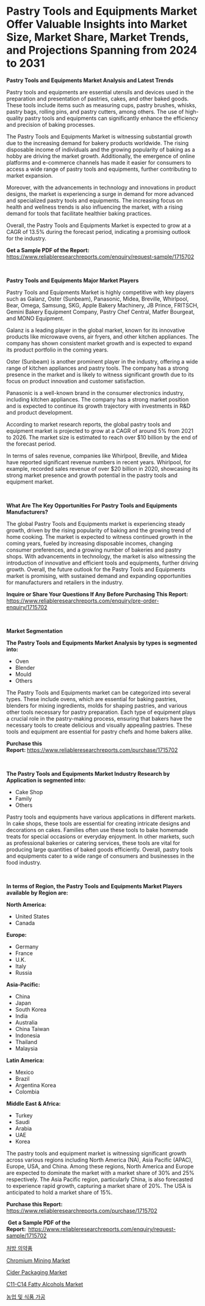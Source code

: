<p><h1>Pastry Tools and Equipments Market Offer Valuable Insights into Market Size, Market Share, Market Trends, and Projections Spanning from 2024 to 2031</h1></p><p><strong>Pastry Tools and Equipments Market Analysis and Latest Trends</strong></p>
<p><p>Pastry tools and equipments are essential utensils and devices used in the preparation and presentation of pastries, cakes, and other baked goods. These tools include items such as measuring cups, pastry brushes, whisks, pastry bags, rolling pins, and pastry cutters, among others. The use of high-quality pastry tools and equipments can significantly enhance the efficiency and precision of baking processes.</p><p>The Pastry Tools and Equipments Market is witnessing substantial growth due to the increasing demand for bakery products worldwide. The rising disposable income of individuals and the growing popularity of baking as a hobby are driving the market growth. Additionally, the emergence of online platforms and e-commerce channels has made it easier for consumers to access a wide range of pastry tools and equipments, further contributing to market expansion.</p><p>Moreover, with the advancements in technology and innovations in product designs, the market is experiencing a surge in demand for more advanced and specialized pastry tools and equipments. The increasing focus on health and wellness trends is also influencing the market, with a rising demand for tools that facilitate healthier baking practices.</p><p>Overall, the Pastry Tools and Equipments Market is expected to grow at a CAGR of 13.5% during the forecast period, indicating a promising outlook for the industry.</p></p>
<p><strong>Get a Sample PDF of the Report:&nbsp;</strong> <a href="https://www.reliableresearchreports.com/enquiry/request-sample/1715702">https://www.reliableresearchreports.com/enquiry/request-sample/1715702</a></p>
<p>&nbsp;</p>
<p><strong>Pastry Tools and Equipments Major Market Players</strong></p>
<p><p>Pastry Tools and Equipments Market is highly competitive with key players such as Galanz, Oster (Sunbeam), Panasonic, Midea, Breville, Whirlpool, Bear, Omega, Samsung, SKG, Apple Bakery Machinery, JB Prince, FRITSCH, Gemini Bakery Equipment Company, Pastry Chef Central, Matfer Bourgeat, and MONO Equipment.</p><p>Galanz is a leading player in the global market, known for its innovative products like microwave ovens, air fryers, and other kitchen appliances. The company has shown consistent market growth and is expected to expand its product portfolio in the coming years.</p><p>Oster (Sunbeam) is another prominent player in the industry, offering a wide range of kitchen appliances and pastry tools. The company has a strong presence in the market and is likely to witness significant growth due to its focus on product innovation and customer satisfaction.</p><p>Panasonic is a well-known brand in the consumer electronics industry, including kitchen appliances. The company has a strong market position and is expected to continue its growth trajectory with investments in R&D and product development.</p><p>According to market research reports, the global pastry tools and equipment market is projected to grow at a CAGR of around 5% from 2021 to 2026. The market size is estimated to reach over $10 billion by the end of the forecast period.</p><p>In terms of sales revenue, companies like Whirlpool, Breville, and Midea have reported significant revenue numbers in recent years. Whirlpool, for example, recorded sales revenue of over $20 billion in 2020, showcasing its strong market presence and growth potential in the pastry tools and equipment market.</p></p>
<p>&nbsp;</p>
<p><strong>What Are The Key Opportunities For Pastry Tools and Equipments Manufacturers?</strong></p>
<p><p>The global Pastry Tools and Equipments market is experiencing steady growth, driven by the rising popularity of baking and the growing trend of home cooking. The market is expected to witness continued growth in the coming years, fueled by increasing disposable incomes, changing consumer preferences, and a growing number of bakeries and pastry shops. With advancements in technology, the market is also witnessing the introduction of innovative and efficient tools and equipments, further driving growth. Overall, the future outlook for the Pastry Tools and Equipments market is promising, with sustained demand and expanding opportunities for manufacturers and retailers in the industry.</p></p>
<p><strong>Inquire or Share Your Questions If Any Before Purchasing This Report:</strong> <a href="https://www.reliableresearchreports.com/enquiry/pre-order-enquiry/1715702">https://www.reliableresearchreports.com/enquiry/pre-order-enquiry/1715702</a></p>
<p>&nbsp;</p>
<p><strong>Market Segmentation</strong></p>
<p><strong>The Pastry Tools and Equipments Market Analysis by types is segmented into:</strong></p>
<p><ul><li>Oven</li><li>Blender</li><li>Mould</li><li>Others</li></ul></p>
<p><p>The Pastry Tools and Equipments market can be categorized into several types. These include ovens, which are essential for baking pastries, blenders for mixing ingredients, molds for shaping pastries, and various other tools necessary for pastry preparation. Each type of equipment plays a crucial role in the pastry-making process, ensuring that bakers have the necessary tools to create delicious and visually appealing pastries. These tools and equipment are essential for pastry chefs and home bakers alike.</p></p>
<p><strong>Purchase this Report:&nbsp;</strong><a href="https://www.reliableresearchreports.com/purchase/1715702">https://www.reliableresearchreports.com/purchase/1715702</a></p>
<p>&nbsp;</p>
<p><strong>The Pastry Tools and Equipments Market Industry Research by Application is segmented into:</strong></p>
<p><ul><li>Cake Shop</li><li>Family</li><li>Others</li></ul></p>
<p><p>Pastry tools and equipments have various applications in different markets. In cake shops, these tools are essential for creating intricate designs and decorations on cakes. Families often use these tools to bake homemade treats for special occasions or everyday enjoyment. In other markets, such as professional bakeries or catering services, these tools are vital for producing large quantities of baked goods efficiently. Overall, pastry tools and equipments cater to a wide range of consumers and businesses in the food industry.</p></p>
<p>&nbsp;</p>
<p><strong>In terms of Region, the Pastry Tools and Equipments Market Players available by Region are:</strong></p>
<p>
    <p> <strong> North America: </strong>
        <ul>
            <li>United States</li>
            <li>Canada</li>
        </ul>
        </p> 
    <p> <strong> Europe: </strong>
        <ul>
            <li>Germany</li>
            <li>France</li>
            <li>U.K.</li>
            <li>Italy</li>
            <li>Russia</li>
        </ul>
        </p> 
    <p> <strong> Asia-Pacific: </strong>
        <ul>
            <li>China</li>
            <li>Japan</li>
            <li>South Korea</li>
            <li>India</li>
            <li>Australia</li>
            <li>China Taiwan</li>
            <li>Indonesia</li>
            <li>Thailand</li>
            <li>Malaysia</li>
        </ul>
        </p> 
    <p> <strong> Latin America: </strong>
        <ul>
            <li>Mexico</li>
            <li>Brazil</li>
            <li>Argentina Korea</li>
            <li>Colombia</li>
        </ul>
        </p> 
    <p> <strong> Middle East & Africa: </strong>
        <ul>
            <li>Turkey</li>
            <li>Saudi</li>
            <li>Arabia</li>
            <li>UAE</li>
            <li>Korea</li>
        </ul>
    </p>
    </p>
<p><p>The pastry tools and equipment market is witnessing significant growth across various regions including North America (NA), Asia Pacific (APAC), Europe, USA, and China. Among these regions, North America and Europe are expected to dominate the market with a market share of 30% and 25% respectively. The Asia Pacific region, particularly China, is also forecasted to experience rapid growth, capturing a market share of 20%. The USA is anticipated to hold a market share of 15%.</p></p>
<p><strong>Purchase this Report: </strong><a href="https://www.reliableresearchreports.com/purchase/1715702">https://www.reliableresearchreports.com/purchase/1715702</a></p>
<p>&nbsp;<strong>Get a Sample PDF of the Report:&nbsp;&nbsp;</strong><a href="https://www.reliableresearchreports.com/enquiry/request-sample/1715702">https://www.reliableresearchreports.com/enquiry/request-sample/1715702</a></p>
<p><strong></strong></p>
<p><p><a href="https://medium.com/@cierrahayes645/%EC%B2%98%EB%B0%A9%EC%95%BD-%EC%8B%9C%EC%9E%A5-%EA%B7%9C%EB%AA%A8-cagr-%EC%B6%94%EC%9D%B4-2024-2030-f9bbeabd5b21">처방 의약품</a></p><p><a href="https://view.publitas.com/reportprime-1/chromium-mining-market-size-furnishes-valuable-information-encompassing-market-share-market-trends-and-projections-spanning-from-2024-to-2031/">Chromium Mining Market</a></p><p><a href="https://view.publitas.com/reportprime-1/cider-packaging-market-size-share-trends-analysis-report-by-material-by-type-by-end-user-by-region-and-segment-forecasts-2024-2031/">Cider Packaging Market</a></p><p><a href="https://cute-banjo-8ca.notion.site/C11-C14-Fatty-Alcohols-Market-Research-Report-Reveals-The-Latest-Trends-And-Opportunities-of-this-Ma-d1438f457a2e4bb8b8feec56fbfbf607">C11-C14 Fatty Alcohols Market</a></p><p><a href="https://medium.com/@cierrahayes645/%EB%86%8D%EC%97%85-%EB%B0%8F-%EC%8B%9D%ED%92%88-%EA%B0%80%EA%B3%B5-%EC%8B%9C%EC%9E%A5-%EA%B2%BD%EC%9F%81-%EB%B6%84%EC%84%9D-%EC%8B%9C%EC%9E%A5-%EB%8F%99%ED%96%A5-%EB%B0%8F-2031%EB%85%84%EA%B9%8C%EC%A7%80%EC%9D%98-%EC%98%88%EC%B8%A1-3c4d383abad1">농업 및 식품 가공</a></p></p>